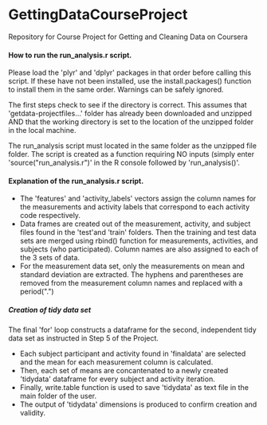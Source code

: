 # GettingDataCourseProject
Repository for Course Project for Getting and Cleaning Data on Coursera 

#### How to run the run_analysis.r script.
Please load the 'plyr' and 'dplyr' packages in that order before calling this script. If these have not been installed, use the
install.packages() function to install them in the same order. Warnings can be safely ignored.

The first steps check to see if the directory is correct. This assumes that 'getdata-projectfiles...' folder has already been downloaded and unzipped AND that the working directory is set to the location of the unzipped folder in the local machine. 

The run_analysis script must located in the same folder as the unzipped file folder. The script is created as a function requiring NO inputs (simply enter 'source("run_analysis.r")' in the R console followed by 'run_analysis()'.

#### Explanation of the run_analysis.r script.
* The 'features' and 'activity_labels' vectors assign the column names for the measurements and activity labels that correspond to each activity code respectively. 
* Data frames are created out of the measurement, activity, and subject files found in the 'test'and 'train' folders. Then the training and test data sets are merged using rbind() function for measurements, activities, and subjects (who participated). Column names are also assigned to each of the 3 sets of data. 
* For the measurement data set, only the measurements on mean and standard deviation are extracted. The hyphens and parentheses are removed from the measurement column names and replaced with a period(".")

##### Creation of tidy data set
The final 'for' loop constructs a dataframe for the second, independent tidy data set as instructed in Step 5 of the Project. 
* Each subject participant and activity found in 'finaldata' are selected and the mean for each measurement column is calculated. 
* Then, each set of means are concantenated to a newly created 'tidydata' dataframe for every subject and activity iteration.
* Finally, write.table function is used to save 'tidydata' as text file in the main folder of the user. 
* The output of 'tidydata' dimensions is produced to confirm creation and validity.




